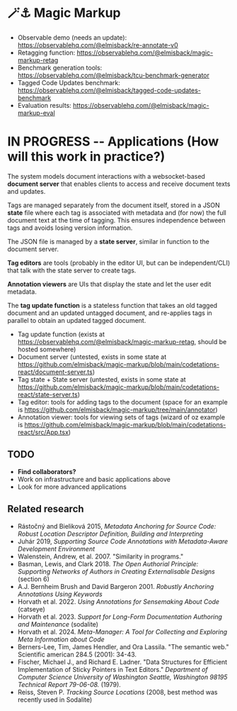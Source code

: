 # 🪄⚓ Magic Markup

* Observable demo (needs an update): https://observablehq.com/@elmisback/re-annotate-v0
* Retagging function: https://observablehq.com/@elmisback/magic-markup-retag
* Benchmark generation tools: https://observablehq.com/@elmisback/tcu-benchmark-generator
* Tagged Code Updates benchmark: https://observablehq.com/@elmisback/tagged-code-updates-benchmark
* Evaluation results: https://observablehq.com/@elmisback/magic-markup-eval

# IN PROGRESS -- Applications (How will this work in practice?)

The system models document interactions with a websocket-based **document server** that enables clients to access and receive document texts and updates.

Tags are managed separately from the document itself, stored in a JSON **state** file where each tag is associated with metadata and (for now) the full document text at the time of tagging.
This ensures independence between tags and avoids losing version information.

The JSON file is managed by a **state server**, similar in function to the document server.

**Tag editors** are tools (probably in the editor UI, but can be independent/CLI) that talk with the state server to create tags.

**Annotation viewers** are UIs that display the state and let the user edit metadata.

The **tag update function** is a stateless function that takes an old tagged document and an updated untagged document, and re-applies tags in parallel to obtain an updated tagged document.

* Tag update function (exists at https://observablehq.com/@elmisback/magic-markup-retag, should be hosted somewhere)
* Document server (untested, exists in some state at https://github.com/elmisback/magic-markup/blob/main/codetations-react/document-server.ts)
* Tag state + State server (untested, exists in some state at https://github.com/elmisback/magic-markup/blob/main/codetations-react/state-server.ts)
* Tag editor: tools for adding tags to the document (space for an example is https://github.com/elmisback/magic-markup/tree/main/annotator)
* Annotation viewer: tools for viewing sets of tags (wizard of oz example is https://github.com/elmisback/magic-markup/blob/main/codetations-react/src/App.tsx)

## TODO
* **Find collaborators?**
* Work on infrastructure and basic applications above
* Look for more advanced applications

## Related research
* Rástočný and Bieliková 2015, *Metadata Anchoring for Source Code: Robust Location Descriptor Definition, Building and Interpreting*
* Juhár 2019, *Supporting Source Code Annotations with Metadata-Aware Development Environment*
* Walenstein, Andrew, et al. 2007. "Similarity in programs."
* Basman, Lewis, and Clark 2018. *The Open Authorial Principle: Supporting Networks of Authors in Creating Externalisable Designs* (section 6)
* A.J. Bernheim Brush and David Bargeron 2001. *Robustly Anchoring Annotations Using Keywords*
* Horvath et al. 2022. *Using Annotations for Sensemaking About Code* (catseye)
* Horvath et al. 2023. *Support for Long-Form Documentation Authoring and Maintenance* (sodalite)
* Horvath et al. 2024. *Meta-Manager: A Tool for Collecting and Exploring Meta Information about Code*
* Berners-Lee, Tim, James Hendler, and Ora Lassila. "The semantic web." Scientific american 284.5 (2001): 34-43.
* Fischer, Michael J., and Richard E. Ladner. "Data Structures for Efficient Implementation of Sticky Pointers in Text Editors." *Department of Computer Science University of Washington Seattle, Washington 98195 Technical Report 79-06-08.* (1979).
* Reiss, Steven P. *Tracking Source Locations* (2008, best method was recently used in Sodalite)

